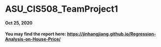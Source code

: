 # ASU_CIS508_TeamProject1

#### Oct 25, 2020

#### You may find the report here: https://jinhangjiang.github.io/Regression-Analysis-on-House-Price/
